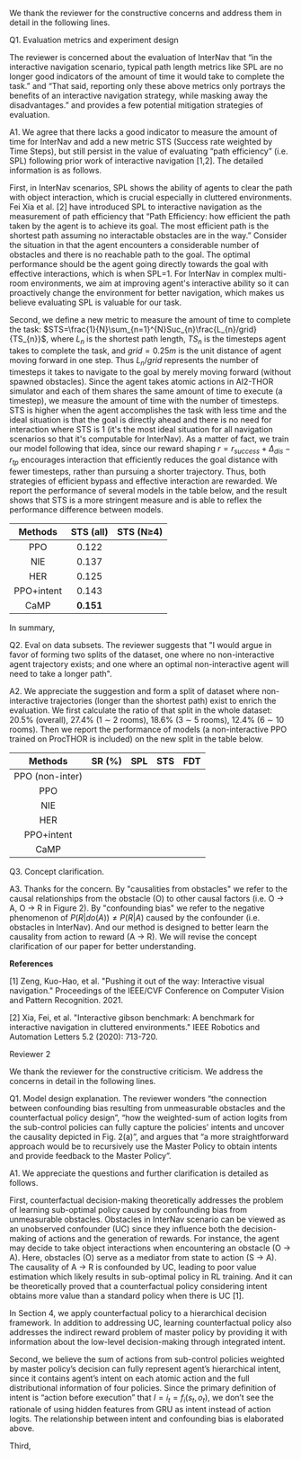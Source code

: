 We thank the reviewer for the constructive concerns and address them in detail in the following lines.

Q1. Evaluation metrics and experiment design

The reviewer is concerned about the evaluation of InterNav that “in the interactive navigation scenario, typical path length metrics like SPL are no longer good indicators of the amount of time it would take to complete the task.” and “That said, reporting only these above metrics only portrays the benefits of an interactive navigation strategy, while masking away the disadvantages.” and provides a few potential mitigation strategies of evaluation.

A1. We agree that there lacks a good indicator to measure the amount of time for InterNav and add a new metric STS (Success rate weighted by Time Steps), but still persist in the value of evaluating “path efficiency” (i.e. SPL) following prior work of interactive navigation [1,2]. The detailed information is as follows.

First, in InterNav scenarios, SPL shows the ability of agents to clear the path with object interaction, which is crucial especially in cluttered environments. Fei Xia et al. [2] have introduced SPL to interactive navigation as the measurement of path efficiency that “Path Efficiency: how efficient the path taken by the agent is to achieve its goal. The most efficient path is the shortest path assuming no interactable obstacles are in the way.” Consider the situation in that the agent encounters a considerable number of obstacles and there is no reachable path to the goal. The optimal performance should be the agent going directly towards the goal with effective interactions, which is when SPL=1. For InterNav in complex multi-room environments, we aim at improving agent's interactive ability so it can proactively change the environment for better navigation, which makes us believe evaluating SPL is valuable for our task.

Second, we define a new metric to measure the amount of time to complete the task: $STS=\frac{1}{N}\sum_{n=1}^{N}Suc_{n}\frac{L_{n}/grid}{TS_{n}}$, where $L_{n}$ is the shortest path length, $TS_{n}$ is the timesteps agent takes to complete the task, and $grid=0.25m$ is the unit distance of agent moving forward in one step. Thus $L_{n}/grid$ represents the number of timesteps it takes to navigate to the goal by merely moving forward (without spawned obstacles). Since the agent takes atomic actions in AI2-THOR simulator and each of them shares the same amount of time to execute (a timestep), we measure the amount of time with the number of timesteps. STS is higher when the agent accomplishes the task with less time and the ideal situation is that the goal is directly ahead and there is no need for interaction where STS is 1 (it's the most ideal situation for all navigation scenarios so that it's computable for InterNav). As a matter of fact, we train our model following that idea, since our reward shaping $r=r_{success}+\Delta_{dis}-r_{tp}$ encourages interaction that efficiently reduces the goal distance with fewer timesteps, rather than pursuing a shorter trajectory. Thus, both strategies of efficient bypass and effective interaction are rewarded. We report the performance of several models in the table below, and the result shows that STS is a more stringent measure and is able to reflex the performance difference between models. 

|Methods|STS (all)|STS (N$\geq$4)|
|:----:|:----:|:----:|
|PPO|0.122||
|NIE|0.137||
|HER|0.125||
|PPO+intent|0.143||
|CaMP|**0.151**||

In summary, 

Q2. Eval on data subsets. The reviewer suggests that "I would argue in favor of forming two splits of the dataset, one where no non-interactive agent trajectory exists; and one where an optimal non-interactive agent will need to take a longer path".

A2. We appreciate the suggestion and form a split of dataset where non-interactive trajectories (longer than the shortest path) exist to enrich the evaluation. We first calculate the ratio of that split in the whole dataset: 20.5% (overall), 27.4% (1 $\sim$ 2 rooms), 18.6% (3 $\sim$ 5 rooms), 12.4% (6 $\sim$ 10 rooms). Then we report the performance of models (a non-interactive PPO trained on ProcTHOR is included) on the new split in the table below.

|Methods|SR (%)|SPL|STS|FDT|
|:----:|:----:|:----:|:----:|:----:|
|PPO (non-inter)|||||
|PPO|||||
|NIE|||||
|HER|||||
|PPO+intent|||||
|CaMP|||||

Q3.  Concept clarification.

A3. Thanks for the concern. By "causalities from obstacles" we refer to the causal relationships from the obstacle (O) to other causal factors (i.e. O $\rightarrow$ A, O $\rightarrow$ R in Figure 2). By "confounding bias" we refer to the negative phenomenon of $P(R|do(A))\neq P(R|A)$ caused by the confounder (i.e. obstacles in InterNav). And our method is designed to better learn the causality from action to reward (A $\rightarrow$ R). We will revise the concept clarification of our paper for better understanding.

**References**

[1] Zeng, Kuo-Hao, et al. "Pushing it out of the way: Interactive visual navigation." Proceedings of the IEEE/CVF Conference on Computer Vision and Pattern Recognition. 2021.

[2] Xia, Fei, et al. "Interactive gibson benchmark: A benchmark for interactive navigation in cluttered environments." IEEE Robotics and Automation Letters 5.2 (2020): 713-720.


Reviewer 2

We thank the reviewer for the constructive criticism. We address the concerns in detail in the following lines.

Q1. Model design explanation. The reviewer wonders “the connection between confounding bias resulting from unmeasurable obstacles and the counterfactual policy design”, “how the weighted-sum of action logits from the sub-control policies can fully capture the policies' intents and uncover the causality depicted in Fig. 2(a)”, and argues that “a more straightforward approach would be to recursively use the Master Policy to obtain intents and provide feedback to the Master Policy”.

A1. We appreciate the questions and further clarification is detailed as follows.

First, counterfactual decision-making theoretically addresses the problem of learning sub-optimal policy caused by confounding bias from unmeasurable obstacles. Obstacles in InterNav scenario can be viewed as an unobserved confounder (UC) since they influence both the decision-making of actions and the generation of rewards. For instance, the agent may decide to take object interactions when encountering an obstacle (O $\rightarrow$ A). Here, obstacles (O) serve as a mediator from state to action (S $\rightarrow$ A). The causality of A $\rightarrow$ R is confounded by UC, leading to poor value estimation which likely results in sub-optimal policy in RL training. And it can be theoretically proved that a counterfactual policy considering intent obtains more value than a standard policy when there is UC [1]. 

In Section 4, we apply counterfactual policy to a hierarchical decision framework. In addition to addressing UC, learning counterfactual policy also addresses the indirect reward problem of master policy by providing it with information about the low-level decision-making through integrated intent.

Second, we believe the sum of actions from sub-control policies weighted by master policy’s decision can fully represent agent’s hierarchical intent, since it contains agent’s intent on each atomic action and the full distributional information of four policies. Since the primary definition of intent is “action before execution” that $I=i_t=f_i(s_t,o_t)$, we don’t see the rationale of using hidden features from GRU as intent instead of action logits. The relationship between intent and confounding bias is elaborated above.

Third, 
